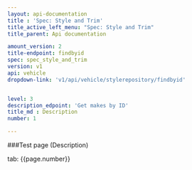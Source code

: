 ```yaml
---
layout: api-documentation
title : 'Spec: Style and Trim'
title_active_left_menu: "Spec: Style and Trim"
title_parent: Api documentation

amount_version: 2
title-endpoint: findbyid
spec: spec_style_and_trim
version: v1
api: vehicle
dropdown-link: 'v1/api/vehicle/stylerepository/findbyid'


level: 3
description_edpoint: 'Get makes by ID'
title_md : Description
number: 1

---
```



###Test page (Description)

tab: {{page.number}}

